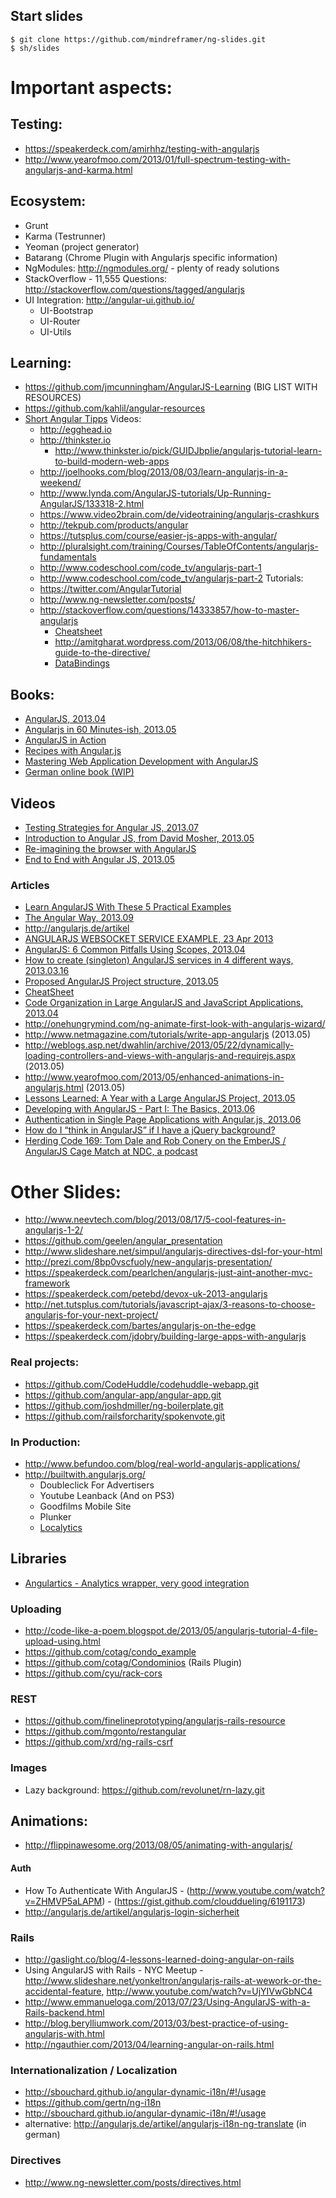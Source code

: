## Start slides
    $ git clone https://github.com/mindreframer/ng-slides.git
    $ sh/slides

# Important aspects:


## Testing:
  - https://speakerdeck.com/amirhhz/testing-with-angularjs
  - http://www.yearofmoo.com/2013/01/full-spectrum-testing-with-angularjs-and-karma.html

## Ecosystem:
  - Grunt
  - Karma (Testrunner)
  - Yeoman (project generator)
  - Batarang (Chrome Plugin with Angularjs specific information)
  - NgModules: http://ngmodules.org/ - plenty of ready solutions
  - StackOverflow - 11,555 Questions: http://stackoverflow.com/questions/tagged/angularjs
  - UI Integration: http://angular-ui.github.io/
    - UI-Bootstrap
    - UI-Router
    - UI-Utils

## Learning:
  - https://github.com/jmcunningham/AngularJS-Learning (BIG LIST WITH RESOURCES)
  - https://github.com/kahlil/angular-resources
  - [Short Angular Tipps](http://www.youtube.com/playlist?list=PLfLN8Jd9-DVEQ0-PEnVeeUYyO0yg28mhN)
  Videos:
    - http://egghead.io
    - http://thinkster.io
      - http://www.thinkster.io/pick/GUIDJbpIie/angularjs-tutorial-learn-to-build-modern-web-apps
    - http://joelhooks.com/blog/2013/08/03/learn-angularjs-in-a-weekend/
    - http://www.lynda.com/AngularJS-tutorials/Up-Running-AngularJS/133318-2.html
    - https://www.video2brain.com/de/videotraining/angularjs-crashkurs
    - http://tekpub.com/products/angular
    - https://tutsplus.com/course/easier-js-apps-with-angular/
    - http://pluralsight.com/training/Courses/TableOfContents/angularjs-fundamentals
    - http://www.codeschool.com/code_tv/angularjs-part-1
    - http://www.codeschool.com/code_tv/angularjs-part-2
  Tutorials:
    - https://twitter.com/AngularTutorial
    - http://www.ng-newsletter.com/posts/
    - http://stackoverflow.com/questions/14333857/how-to-master-angularjs
      - [Cheatsheet](http://www.cheatography.com/proloser/cheat-sheets/angularjs/)
      - http://amitgharat.wordpress.com/2013/06/08/the-hitchhikers-guide-to-the-directive/
      - [DataBindings](http://stackoverflow.com/questions/9682092/databinding-in-angularjs/9693933#9693933)

## Books:
  - [AngularJS, 2013.04](http://shop.oreilly.com/product/0636920028055.do)
  - [Angularjs in 60 Minutes-ish, 2013.05](http://fastandfluid.com/publicdownloads/AngularJSIn60MinutesIsh_DanWahlin_May2013.pdf)
  - [AngularJS in Action ](http://www.manning.com/bford/)
  - [Recipes with Angular.js](https://leanpub.com/recipes-with-angular-js)
  - [Mastering Web Application Development with AngularJS](http://www.packtpub.com/angularjs-web-application-development/book)
  - [German online book (WIP)](http://angularjs.de/buch)


## Videos
  - [Testing Strategies for Angular JS, 2013.07](http://www.youtube.com/watch?v=UYVcY9EJcRs)
  - [Introduction to Angular JS, from David Mosher, 2013.05](http://www.youtube.com/watch?v=8ILQOFAgaXE&feature=youtu.be)
  - [Re-imagining the browser with AngularJS](http://parleys.com/play/5148922b0364bc17fc56c91b/chapter37/about)
  - [End to End with Angular JS, 2013.05](http://www.youtube.com/watch?v=hqAyiqUs93c)


### Articles
  - [Learn AngularJS With These 5 Practical Examples](http://tutorialzine.com/2013/08/learn-angularjs-5-examples)
  - [The Angular Way, 2013.09](http://flippinawesome.org/2013/09/03/the-angular-way/)
  - http://angularjs.de/artikel
  - [ANGULARJS WEBSOCKET SERVICE EXAMPLE, 23 Apr 2013](http://clintberry.com/2013/angular-js-websocket-service/)
  - [AngularJS: 6 Common Pitfalls Using Scopes, 2013.04](http://thenittygritty.co/angularjs-pitfalls-using-scopes)
  - [How to create (singleton) AngularJS services in 4 different ways, 2013.03.16](http://blog.jdriven.com/2013/03/how-to-create-singleton-angularjs-services-in-4-different-ways/)
  - [Proposed AngularJS Project structure, 2013.05](http://www.blogeek.com.ar/2013/05/18/proposed-angulars-project-structure/)
  - [CheatSheet](http://www.cheatography.com/proloser/cheat-sheets/angularjs/)
  - [Code Organization in Large AngularJS and JavaScript Applications, 2013.04](http://cliffmeyers.com/blog/2013/4/21/code-organization-angularjs-javascript)
  - http://onehungrymind.com/ng-animate-first-look-with-angularjs-wizard/
  - http://www.netmagazine.com/tutorials/write-app-angularjs (2013.05)
  - http://weblogs.asp.net/dwahlin/archive/2013/05/22/dynamically-loading-controllers-and-views-with-angularjs-and-requirejs.aspx (2013.05)
  - http://www.yearofmoo.com/2013/05/enhanced-animations-in-angularjs.html (2013.05)
  - [Lessons Learned: A Year with a Large AngularJS Project, 2013.05](http://joelhooks.com/blog/2013/05/22/lessons-learned-kicking-off-an-angularjs-project/)
  - [Developing with AngularJS - Part I: The Basics, 2013.06](http://raibledesigns.com/rd/entry/developing_with_angularjs_part_i)
  - [Authentication in Single Page Applications with Angular.js, 2013.06](http://www.frederiknakstad.com/authentication-in-single-page-applications-with-angular-js/)
  - [How do I “think in AngularJS” if I have a jQuery background?](http://stackoverflow.com/questions/14994391/how-do-i-think-in-angularjs-if-i-have-a-jquery-background)
  - [Herding Code 169: Tom Dale and Rob Conery on the EmberJS / AngularJS Cage Match at NDC, a podcast](http://herdingcode.com/herding-code-169-tom-dale-and-rob-conery-on-the-emberjs-angularjs-cage-match-at-ndc/)


# Other Slides:
  - http://www.neevtech.com/blog/2013/08/17/5-cool-features-in-angularjs-1-2/
  - https://github.com/geelen/angular_presentation
  - http://www.slideshare.net/simpul/angularjs-directives-dsl-for-your-html
  - http://prezi.com/8bp0vscfuoly/new-angularjs-presentation/
  - https://speakerdeck.com/pearlchen/angularjs-just-aint-another-mvc-framework
  - https://speakerdeck.com/petebd/devox-uk-2013-angularjs
  - http://net.tutsplus.com/tutorials/javascript-ajax/3-reasons-to-choose-angularjs-for-your-next-project/
  - https://speakerdeck.com/bartes/angularjs-on-the-edge
  - https://speakerdeck.com/jdobry/building-large-apps-with-angularjs

### Real projects:
  - https://github.com/CodeHuddle/codehuddle-webapp.git
  - https://github.com/angular-app/angular-app.git
  - https://github.com/joshdmiller/ng-boilerplate.git
  - https://github.com/railsforcharity/spokenvote.git

### In Production:
  - http://www.befundoo.com/blog/real-world-angularjs-applications/
  - http://builtwith.angularjs.org/
    - Doubleclick For Advertisers
    - Youtube Leanback (And on PS3)
    - Goodfilms Mobile Site
    - Plunker
    - [Localytics](http://www.localytics.com/blog/2013/angularjs-at-localytics/)


## Libraries
  - [Angulartics - Analytics wrapper, very good integration](http://luisfarzati.github.io/angulartics/)

### Uploading
  - http://code-like-a-poem.blogspot.de/2013/05/angularjs-tutorial-4-file-upload-using.html
  - https://github.com/cotag/condo_example
  - https://github.com/cotag/Condominios (Rails Plugin)
  - https://github.com/cyu/rack-cors


### REST
  - https://github.com/finelineprototyping/angularjs-rails-resource
  - https://github.com/mgonto/restangular
  - https://github.com/xrd/ng-rails-csrf

### Images
  - Lazy background: https://github.com/revolunet/rn-lazy.git

## Animations:
  - http://flippinawesome.org/2013/08/05/animating-with-angularjs/

#### Auth
  - How To Authenticate With AngularJS - (http://www.youtube.com/watch?v=ZHMVP5aLAPM) - (https://gist.github.com/clouddueling/6191173)
  - http://angularjs.de/artikel/angularjs-login-sicherheit

### Rails
  - http://gaslight.co/blog/4-lessons-learned-doing-angular-on-rails
  - Using AngularJS with Rails - NYC Meetup - http://www.slideshare.net/yonkeltron/angularjs-rails-at-wework-or-the-accidental-feature, http://www.youtube.com/watch?v=UjYIVwGbNC4
  - http://www.emmanueloga.com/2013/07/23/Using-AngularJS-with-a-Rails-backend.html
  - http://blog.berylliumwork.com/2013/03/best-practice-of-using-angularjs-with.html
  - http://ngauthier.com/2013/04/learning-angular-on-rails.html



### Internationalization / Localization
  - http://sbouchard.github.io/angular-dynamic-i18n/#!/usage
  - https://github.com/gertn/ng-i18n
  - http://sbouchard.github.io/angular-dynamic-i18n/#!/usage
  - alternative: http://angularjs.de/artikel/angularjs-i18n-ng-translate (in german)



### Directives

  - http://www.ng-newsletter.com/posts/directives.html
